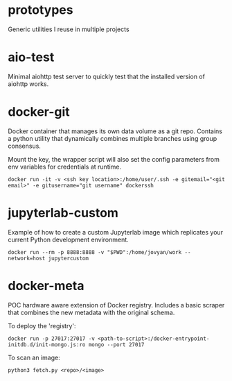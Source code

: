# prototypes
Generic utilities I reuse in multiple projects

# aio-test

Minimal aiohttp test server to quickly test that the installed version of aiohttp works.

# docker-git

Docker container that manages its own data volume as a git repo. Contains a python utility that dynamically combines multiple branches using group consensus.

Mount the key, the wrapper script will also set the config parameters from env variables for credentials at runtime.

```
docker run -it -v <ssh key location>:/home/user/.ssh -e gitemail="<git email>" -e gitusername="git username" dockerssh
```

# jupyterlab-custom

Example of how to create a custom Jupyterlab image which replicates your current Python development environment.

```
docker run --rm -p 8888:8888 -v "$PWD":/home/jovyan/work --network=host jupytercustom
```

# docker-meta

POC hardware aware extension of Docker registry. Includes a basic scraper that combines the new metadata with the original schema.

To deploy the 'registry':

```
docker run -p 27017:27017 -v <path-to-script>:/docker-entrypoint-initdb.d/init-mongo.js:ro mongo --port 27017
```

To scan an image:

```
python3 fetch.py <repo>/<image>
```
